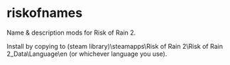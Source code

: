 # riskofnames
Name &amp; description mods for Risk of Rain 2.

Install by copying to (steam library)\steamapps\Risk of Rain 2\Risk of Rain 2_Data\Language\en (or whichever language you use).
